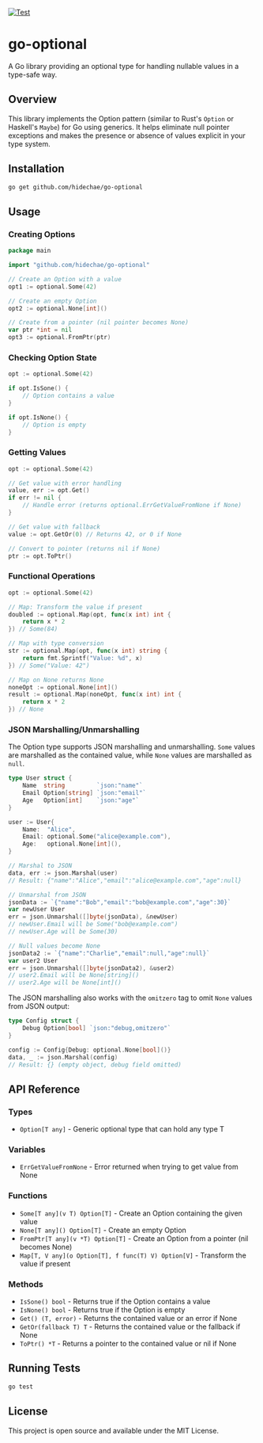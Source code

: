 [![Test](https://github.com/hidechae/go-optional/actions/workflows/test.yml/badge.svg)](https://github.com/hidechae/go-optional/actions/workflows/test.yml)

# go-optional

A Go library providing an optional type for handling nullable values in a type-safe way.

## Overview

This library implements the Option pattern (similar to Rust's `Option` or Haskell's `Maybe`) for Go using generics. It helps eliminate null pointer exceptions and makes the presence or absence of values explicit in your type system.

## Installation

```bash
go get github.com/hidechae/go-optional
```

## Usage

### Creating Options

```go
package main

import "github.com/hidechae/go-optional"

// Create an Option with a value
opt1 := optional.Some(42)

// Create an empty Option
opt2 := optional.None[int]()

// Create from a pointer (nil pointer becomes None)
var ptr *int = nil
opt3 := optional.FromPtr(ptr)
```

### Checking Option State

```go
opt := optional.Some(42)

if opt.IsSone() {
    // Option contains a value
}

if opt.IsNone() {
    // Option is empty
}
```

### Getting Values

```go
opt := optional.Some(42)

// Get value with error handling
value, err := opt.Get()
if err != nil {
    // Handle error (returns optional.ErrGetValueFromNone if None)
}

// Get value with fallback
value := opt.GetOr(0) // Returns 42, or 0 if None

// Convert to pointer (returns nil if None)
ptr := opt.ToPtr()
```

### Functional Operations

```go
opt := optional.Some(42)

// Map: Transform the value if present
doubled := optional.Map(opt, func(x int) int {
    return x * 2
}) // Some(84)

// Map with type conversion
str := optional.Map(opt, func(x int) string {
    return fmt.Sprintf("Value: %d", x)
}) // Some("Value: 42")

// Map on None returns None
noneOpt := optional.None[int]()
result := optional.Map(noneOpt, func(x int) int {
    return x * 2
}) // None
```

### JSON Marshalling/Unmarshalling

The Option type supports JSON marshalling and unmarshalling. `Some` values are marshalled as the contained value, while `None` values are marshalled as `null`.

```go
type User struct {
    Name  string         `json:"name"`
    Email Option[string] `json:"email"`
    Age   Option[int]    `json:"age"`
}

user := User{
    Name:  "Alice",
    Email: optional.Some("alice@example.com"),
    Age:   optional.None[int](),
}

// Marshal to JSON
data, err := json.Marshal(user)
// Result: {"name":"Alice","email":"alice@example.com","age":null}

// Unmarshal from JSON
jsonData := `{"name":"Bob","email":"bob@example.com","age":30}`
var newUser User
err = json.Unmarshal([]byte(jsonData), &newUser)
// newUser.Email will be Some("bob@example.com")
// newUser.Age will be Some(30)

// Null values become None
jsonData2 := `{"name":"Charlie","email":null,"age":null}`
var user2 User
err = json.Unmarshal([]byte(jsonData2), &user2)
// user2.Email will be None[string]()
// user2.Age will be None[int]()
```

The JSON marshalling also works with the `omitzero` tag to omit `None` values from JSON output:

```go
type Config struct {
    Debug Option[bool] `json:"debug,omitzero"`
}

config := Config{Debug: optional.None[bool]()}
data, _ := json.Marshal(config)
// Result: {} (empty object, debug field omitted)
```

## API Reference

### Types

- `Option[T any]` - Generic optional type that can hold any type T

### Variables

- `ErrGetValueFromNone` - Error returned when trying to get value from None

### Functions

- `Some[T any](v T) Option[T]` - Create an Option containing the given value
- `None[T any]() Option[T]` - Create an empty Option
- `FromPtr[T any](v *T) Option[T]` - Create an Option from a pointer (nil becomes None)
- `Map[T, V any](o Option[T], f func(T) V) Option[V]` - Transform the value if present

### Methods

- `IsSone() bool` - Returns true if the Option contains a value
- `IsNone() bool` - Returns true if the Option is empty
- `Get() (T, error)` - Returns the contained value or an error if None
- `GetOr(fallback T) T` - Returns the contained value or the fallback if None
- `ToPtr() *T` - Returns a pointer to the contained value or nil if None

## Running Tests

```bash
go test
```

## License

This project is open source and available under the MIT License.